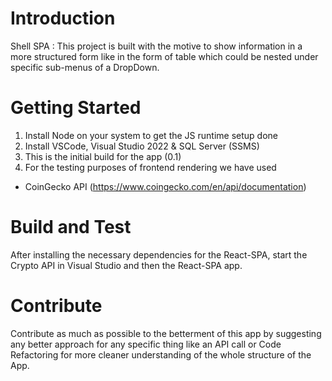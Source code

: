 # Introduction 
Shell SPA : This project is built with the motive to show information in a more structured form like in the form of table which could be nested under specific sub-menus of a DropDown.

# Getting Started
1. Install Node on your system to get the JS runtime setup done
2. Install VSCode, Visual Studio 2022 & SQL Server (SSMS)
3. This is the initial build for the app (0.1)
4. For the testing purposes of frontend rendering we have used 
- CoinGecko API (https://www.coingecko.com/en/api/documentation)

# Build and Test
After installing the necessary dependencies for the React-SPA, start the Crypto API in Visual Studio and then the React-SPA app.

# Contribute
Contribute as much as possible to the betterment of this app by suggesting any better approach for any specific thing like an API call or Code Refactoring for more cleaner understanding of the whole structure of the App.